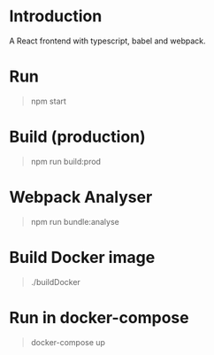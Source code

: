 # Introduction 
A React frontend with typescript, babel and webpack.
# Run
> npm start

# Build (production)
> npm run build:prod

# Webpack Analyser
> npm run bundle:analyse
# Build Docker image
> ./buildDocker

# Run in docker-compose
> docker-compose up
